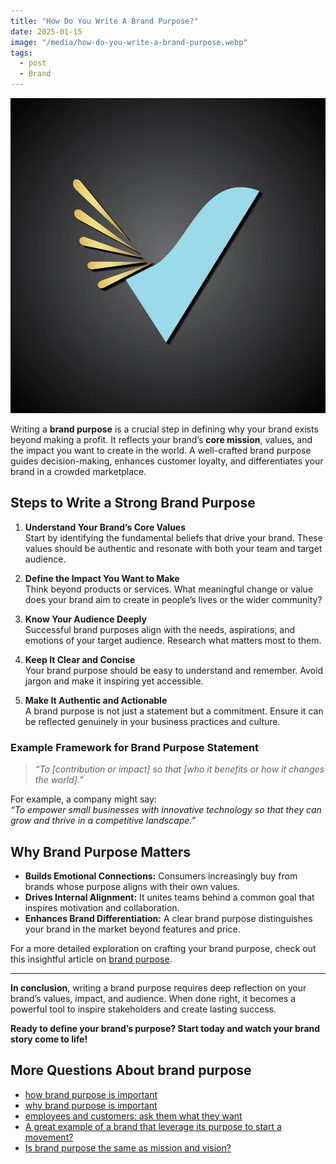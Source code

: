 ```yaml
---
title: "How Do You Write A Brand Purpose?"
date: 2025-01-15
image: "/media/how-do-you-write-a-brand-purpose.webp"
tags:
  - post
  - Brand
---
```


![How Do You Write A Brand Purpose?](/media/how-do-you-write-a-brand-purpose.webp)

Writing a **brand purpose** is a crucial step in defining why your brand exists beyond making a profit. It reflects your brand’s **core mission**, values, and the impact you want to create in the world. A well-crafted brand purpose guides decision-making, enhances customer loyalty, and differentiates your brand in a crowded marketplace.

## Steps to Write a Strong Brand Purpose

1. **Understand Your Brand’s Core Values**  
   Start by identifying the fundamental beliefs that drive your brand. These values should be authentic and resonate with both your team and target audience.

2. **Define the Impact You Want to Make**  
   Think beyond products or services. What meaningful change or value does your brand aim to create in people’s lives or the wider community?

3. **Know Your Audience Deeply**  
   Successful brand purposes align with the needs, aspirations, and emotions of your target audience. Research what matters most to them.

4. **Keep It Clear and Concise**  
   Your brand purpose should be easy to understand and remember. Avoid jargon and make it inspiring yet accessible.

5. **Make It Authentic and Actionable**  
   A brand purpose is not just a statement but a commitment. Ensure it can be reflected genuinely in your business practices and culture.

### Example Framework for Brand Purpose Statement

> *“To [contribution or impact] so that [who it benefits or how it changes the world].”*

For example, a company might say:  
*“To empower small businesses with innovative technology so that they can grow and thrive in a competitive landscape.”*

## Why Brand Purpose Matters

- **Builds Emotional Connections:** Consumers increasingly buy from brands whose purpose aligns with their own values.
- **Drives Internal Alignment:** It unites teams behind a common goal that inspires motivation and collaboration.
- **Enhances Brand Differentiation:** A clear brand purpose distinguishes your brand in the market beyond features and price.

For a more detailed exploration on crafting your brand purpose, check out this insightful article on [brand purpose](https://supertotallyawesome.com/posts/brand-purpose).

---

**In conclusion**, writing a brand purpose requires deep reflection on your brand’s values, impact, and audience. When done right, it becomes a powerful tool to inspire stakeholders and create lasting success.  

**Ready to define your brand’s purpose? Start today and watch your brand story come to life!**

## More Questions About brand purpose

- [how brand purpose is important](/posts/how-brand-purpose-is-important)
- [why brand purpose is important](/posts/why-brand-purpose-is-important)
- [employees and customers: ask them what they want](/posts/employees-and-customers-ask-them-what-they-want)
- [A great example of a brand that leverage its purpose to start a movement?](/posts/a-great-example-of-a-brand-that-leverage-its-purpo)
- [Is brand purpose the same as mission and vision?](/posts/is-brand-purpose-the-same-as-mission-and-vision)
